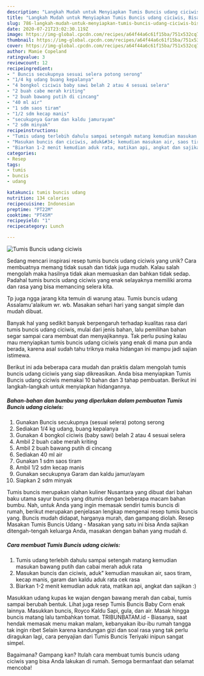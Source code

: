 ```yaml
---
description: "Langkah Mudah untuk Menyiapkan Tumis Buncis udang ciciwis, Bisa Manjain Lidah"
title: "Langkah Mudah untuk Menyiapkan Tumis Buncis udang ciciwis, Bisa Manjain Lidah"
slug: 786-langkah-mudah-untuk-menyiapkan-tumis-buncis-udang-ciciwis-bisa-manjain-lidah
date: 2020-07-21T23:02:30.119Z
image: https://img-global.cpcdn.com/recipes/a64f44a6c61f15ba/751x532cq70/tumis-buncis-udang-ciciwis-foto-resep-utama.jpg
thumbnail: https://img-global.cpcdn.com/recipes/a64f44a6c61f15ba/751x532cq70/tumis-buncis-udang-ciciwis-foto-resep-utama.jpg
cover: https://img-global.cpcdn.com/recipes/a64f44a6c61f15ba/751x532cq70/tumis-buncis-udang-ciciwis-foto-resep-utama.jpg
author: Mamie Copeland
ratingvalue: 3
reviewcount: 12
recipeingredient:
- " Buncis secukupnya sesuai selera potong serong"
- "1/4 kg udang buang kepalanya"
- "4 bongkol ciciwis baby sawi belah 2 atau 4 sesuai selera"
- "2 buah cabe merah kriting"
- "2 buah bawang putih di cincang"
- "40 ml air"
- "1 sdm saos tiram"
- "1/2 sdm kecap manis"
- "secukupnya Garam dan kaldu jamurayam"
- "2 sdm minyak"
recipeinstructions:
- "Tumis udang terlebih dahulu sampai setengah matang kemudian masukan bawang putih dan cabai merah aduk rata"
- "Masukan buncis dan ciciwis, aduk&#34; kemudian masukan air, saos tiram, kecap manis, garam dan kaldu aduk rata cek rasa"
- "Biarkan 1-2 menit kemudian aduk rata, matikan api, angkat dan sajikan :)"
categories:
- Resep
tags:
- tumis
- buncis
- udang

katakunci: tumis buncis udang 
nutrition: 134 calories
recipecuisine: Indonesian
preptime: "PT22M"
cooktime: "PT45M"
recipeyield: "1"
recipecategory: Lunch

---
```



![Tumis Buncis udang ciciwis](https://img-global.cpcdn.com/recipes/a64f44a6c61f15ba/751x532cq70/tumis-buncis-udang-ciciwis-foto-resep-utama.jpg)

Sedang mencari inspirasi resep tumis buncis udang ciciwis yang unik? Cara membuatnya memang tidak susah dan tidak juga mudah. Kalau salah mengolah maka hasilnya tidak akan memuaskan dan bahkan tidak sedap. Padahal tumis buncis udang ciciwis yang enak selayaknya memiliki aroma dan rasa yang bisa memancing selera kita.

Tp juga ngga jarang kita temuin di warung atau. Tumis buncis udang Assalamu&#39;alaikum wr. wb. Masakan sehari hari yang sangat simple dan mudah dibuat.

Banyak hal yang sedikit banyak berpengaruh terhadap kualitas rasa dari tumis buncis udang ciciwis, mulai dari jenis bahan, lalu pemilihan bahan segar sampai cara membuat dan menyajikannya. Tak perlu pusing kalau mau menyiapkan tumis buncis udang ciciwis yang enak di mana pun anda berada, karena asal sudah tahu triknya maka hidangan ini mampu jadi sajian istimewa.


Berikut ini ada beberapa cara mudah dan praktis dalam mengolah tumis buncis udang ciciwis yang siap dikreasikan. Anda bisa menyiapkan Tumis Buncis udang ciciwis memakai 10 bahan dan 3 tahap pembuatan. Berikut ini langkah-langkah untuk menyiapkan hidangannya.

<!--inarticleads1-->

##### Bahan-bahan dan bumbu yang diperlukan dalam pembuatan Tumis Buncis udang ciciwis:

1. Gunakan  Buncis secukupnya (sesuai selera) potong serong
1. Sediakan 1/4 kg udang, buang kepalanya
1. Gunakan 4 bongkol ciciwis (baby sawi) belah 2 atau 4 sesuai selera
1. Ambil 2 buah cabe merah kriting
1. Ambil 2 buah bawang putih di cincang
1. Sediakan 40 ml air
1. Gunakan 1 sdm saos tiram
1. Ambil 1/2 sdm kecap manis
1. Gunakan secukupnya Garam dan kaldu jamur/ayam
1. Siapkan 2 sdm minyak


Tumis buncis merupakan olahan kuliner Nusantara yang dibuat dari bahan baku utama sayur buncis yang ditumis dengan beberapa macam bahan bumbu. Nah, untuk Anda yang ingin memasak sendiri tumis buncis di rumah, berikut merupakan penjelasan lengkap mengenai resep tumis buncis yang. Buncis mudah didapat, harganya murah, dan gampang diolah. Resep Masakan Tumis Buncis Udang - Masakan yang satu ini bisa Anda sajikan ditengah-tengah keluarga Anda, masakan dengan bahan yang mudah d. 

<!--inarticleads2-->

##### Cara membuat Tumis Buncis udang ciciwis:

1. Tumis udang terlebih dahulu sampai setengah matang kemudian masukan bawang putih dan cabai merah aduk rata
1. Masukan buncis dan ciciwis, aduk&#34; kemudian masukan air, saos tiram, kecap manis, garam dan kaldu aduk rata cek rasa
1. Biarkan 1-2 menit kemudian aduk rata, matikan api, angkat dan sajikan :)


Masukkan udang kupas ke wajan dengan bawang merah dan cabai, tumis sampai berubah bentuk. Lihat juga resep Tumis Buncis Baby Corn enak lainnya. Masukkan buncis, Royco Kaldu Sapi, gula, dan air. Masak hingga buncis matang lalu tambahkan tomat. TRIBUNBATAM.id - Biasanya, saat hendak memasak menu makan malam, kebanyakan ibu-ibu rumah tangga tak ingin ribet Selain karena kandungan gizi dan soal rasa yang tak perlu diragukan lagi, cara penyajian dari Tumis Buncis Teriyaki inipun sangat simpel. 

Bagaimana? Gampang kan? Itulah cara membuat tumis buncis udang ciciwis yang bisa Anda lakukan di rumah. Semoga bermanfaat dan selamat mencoba!
